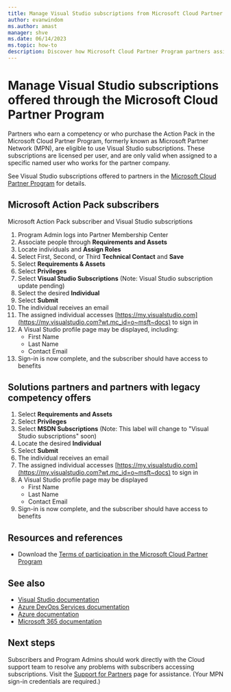 ```yaml
---
title: Manage Visual Studio subscriptions from Microsoft Cloud Partner Program
author: evanwindom
ms.author: amast
manager: shve
ms.date: 06/14/2023
ms.topic: how-to
description: Discover how Microsoft Cloud Partner Program partners assign Visual Studio subscriptions to their end users (subscribers).
---
```


# Manage Visual Studio subscriptions offered through the Microsoft Cloud Partner Program 

Partners who earn a competency or who purchase the Action Pack in the Microsoft Cloud Partner Program, formerly known as Microsoft Partner Network (MPN), are eligible to use Visual Studio subscriptions. These subscriptions are licensed per user, and are only valid when assigned to a specific named user who works for the partner company.

See Visual Studio subscriptions offered to partners in the [Microsoft Cloud Partner Program](program-mcpp.md) for details.

## Microsoft Action Pack subscribers

Microsoft Action Pack subscriber and Visual Studio subscriptions
1. Program Admin logs into Partner Membership Center
2. Associate people through **Requirements and Assets**
3. Locate individuals and **Assign Roles**
4. Select First, Second, or Third **Technical Contact** and **Save**
5. Select **Requirements & Assets**
6. Select **Privileges**
7. Select **Visual Studio Subscriptions** (Note: Visual Studio subscription update pending)
8. Select the desired **Individual**
9. Select **Submit**
10. The individual receives an email
11. The assigned individual accesses [https://my.visualstudio.com](https://my.visualstudio.com?wt.mc_id=o~msft~docs) to sign in
12. A Visual Studio profile page may be displayed, including:
    + First Name
    + Last Name
    + Contact Email
13. Sign-in is now complete, and the subscriber should have access to benefits

## Solutions partners and partners with legacy competency offers

1. Select **Requirements and Assets**
2. Select **Privileges**
3. Select **MSDN Subscriptions** (Note: This label will change to "Visual Studio subscriptions" soon)
4. Locate the desired **Individual**
5. Select **Submit**
6. The individual receives an email
7. The assigned individual accesses [https://my.visualstudio.com](https://my.visualstudio.com?wt.mc_id=o~msft~docs) to sign in
8. A Visual Studio profile page may be displayed
    + First Name
    + Last Name
    + Contact Email
9. Sign-in is now complete, and the subscriber should have access to benefits

## Resources and references

+ Download the [Terms of participation in the Microsoft Cloud Partner Program](https://aka.ms/partner-benefits-use-guide)


## See also

+ [Visual Studio documentation](/visualstudio/)
+ [Azure DevOps Services documentation](/azure/devops/)
+ [Azure documentation](/azure/)
+ [Microsoft 365 documentation](/microsoft-365/)

## Next steps

Subscribers and Program Admins should work directly with the Cloud  support team to resolve any problems with subscribers accessing subscriptions. Visit the [Support for Partners](https://partner.microsoft.com/support) page for assistance. (Your MPN sign-in credentials are required.)